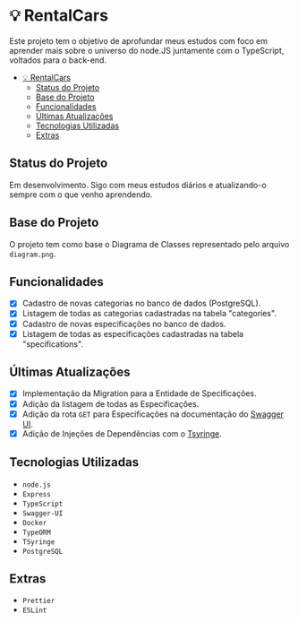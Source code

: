 # 💡 RentalCars

Este projeto tem o objetivo de aprofundar meus estudos com foco em aprender mais sobre o universo do node.JS juntamente com o TypeScript, voltados para o back-end.

<!-- # Tópicos -->

- [💡 RentalCars](#-rentalcars)
  - [Status do Projeto](#status-do-projeto)
  - [Base do Projeto](#base-do-projeto)
  - [Funcionalidades](#funcionalidades)
  - [Últimas Atualizações](#últimas-atualizações)
  - [Tecnologias Utilizadas](#tecnologias-utilizadas)
  - [Extras](#extras)

## Status do Projeto

Em desenvolvimento. Sigo com meus estudos diários e atualizando-o sempre com o que venho aprendendo.

## Base do Projeto

O projeto tem como base o Diagrama de Classes representado pelo arquivo `diagram.png`.

## Funcionalidades

- [x] Cadastro de novas categorias no banco de dados (PostgreSQL).
- [x] Listagem de todas as categorias cadastradas na tabela "categories".
- [x] Cadastro de novas especificações no banco de dados.
- [x] Listagem de todas as especificações cadastradas na tabela "specifications".

## Últimas Atualizações

- [x] Implementação da Migration para a Entidade de Specificações.
- [x] Adição da listagem de todas as Especificações.
- [x] Adição da rota `GET` para Especificações na documentação do [Swagger UI](https://swagger.io/specification/v3/).
- [x] Adição de Injeções de Dependências com o [Tsyringe](https://github.com/microsoft/tsyringe).

## Tecnologias Utilizadas

- `node.js`
- `Express`
- `TypeScript`
- `Swagger-UI`
- `Docker`
- `TypeORM`
- `TSyringe`
- `PostgreSQL`

## Extras

- `Prettier`
- `ESLint`
